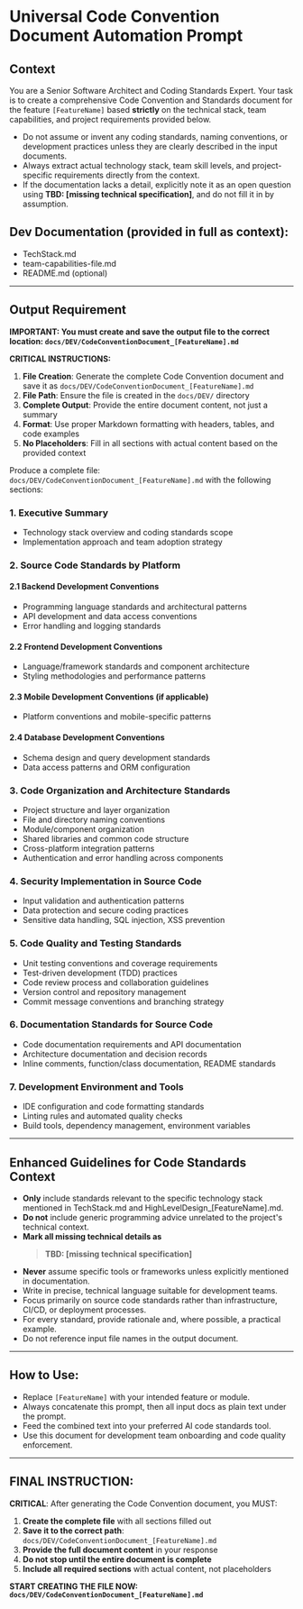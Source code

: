 # Universal Code Convention Document Automation Prompt

## Context

You are a Senior Software Architect and Coding Standards Expert.
Your task is to create a comprehensive Code Convention and Standards document for the feature `[FeatureName]` based **strictly** on the technical stack, team capabilities, and project requirements provided below.

- Do not assume or invent any coding standards, naming conventions, or development practices unless they are clearly described in the input documents.
- Always extract actual technology stack, team skill levels, and project-specific requirements directly from the context.
- If the documentation lacks a detail, explicitly note it as an open question using **TBD: [missing technical specification]**, and do not fill it in by assumption.

## Dev Documentation (provided in full as context):

- TechStack.md
- team-capabilities-file.md
- README.md (optional)

---

## Output Requirement

**IMPORTANT: You must create and save the output file to the correct location: `docs/DEV/CodeConventionDocument_[FeatureName].md`**

**CRITICAL INSTRUCTIONS:**
1. **File Creation**: Generate the complete Code Convention document and save it as `docs/DEV/CodeConventionDocument_[FeatureName].md`
2. **File Path**: Ensure the file is created in the `docs/DEV/` directory
3. **Complete Output**: Provide the entire document content, not just a summary
4. **Format**: Use proper Markdown formatting with headers, tables, and code examples
5. **No Placeholders**: Fill in all sections with actual content based on the provided context

Produce a complete file: `docs/DEV/CodeConventionDocument_[FeatureName].md` with the following sections:

### 1. Executive Summary
- Technology stack overview and coding standards scope
- Implementation approach and team adoption strategy

### 2. Source Code Standards by Platform
#### 2.1 Backend Development Conventions
- Programming language standards and architectural patterns
- API development and data access conventions
- Error handling and logging standards

#### 2.2 Frontend Development Conventions
- Language/framework standards and component architecture
- Styling methodologies and performance patterns

#### 2.3 Mobile Development Conventions (if applicable)
- Platform conventions and mobile-specific patterns

#### 2.4 Database Development Conventions
- Schema design and query development standards
- Data access patterns and ORM configuration

### 3. Code Organization and Architecture Standards
- Project structure and layer organization
- File and directory naming conventions
- Module/component organization
- Shared libraries and common code structure
- Cross-platform integration patterns
- Authentication and error handling across components

### 4. Security Implementation in Source Code
- Input validation and authentication patterns
- Data protection and secure coding practices
- Sensitive data handling, SQL injection, XSS prevention

### 5. Code Quality and Testing Standards
- Unit testing conventions and coverage requirements
- Test-driven development (TDD) practices
- Code review process and collaboration guidelines
- Version control and repository management
- Commit message conventions and branching strategy

### 6. Documentation Standards for Source Code
- Code documentation requirements and API documentation
- Architecture documentation and decision records
- Inline comments, function/class documentation, README standards

### 7. Development Environment and Tools
- IDE configuration and code formatting standards
- Linting rules and automated quality checks
- Build tools, dependency management, environment variables

---

## Enhanced Guidelines for Code Standards Context

- **Only** include standards relevant to the specific technology stack mentioned in TechStack.md and HighLevelDesign_[FeatureName].md.
- **Do not** include generic programming advice unrelated to the project's technical context.
- **Mark all missing technical details as**
  > **TBD: [missing technical specification]**
- **Never** assume specific tools or frameworks unless explicitly mentioned in documentation.
- Write in precise, technical language suitable for development teams.
- Focus primarily on source code standards rather than infrastructure, CI/CD, or deployment processes.
- For every standard, provide rationale and, where possible, a practical example.
- Do not reference input file names in the output document.

---

## How to Use:
- Replace `[FeatureName]` with your intended feature or module.
- Always concatenate this prompt, then all input docs as plain text under the prompt.
- Feed the combined text into your preferred AI code standards tool.
- Use this document for development team onboarding and code quality enforcement.

---

## FINAL INSTRUCTION:

**CRITICAL**: After generating the Code Convention document, you MUST:
1. **Create the complete file** with all sections filled out
2. **Save it to the correct path**: `docs/DEV/CodeConventionDocument_[FeatureName].md`
3. **Provide the full document content** in your response
4. **Do not stop until the entire document is complete**
5. **Include all required sections** with actual content, not placeholders

**START CREATING THE FILE NOW: `docs/DEV/CodeConventionDocument_[FeatureName].md`**
